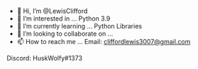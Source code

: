 - 👋 Hi, I’m @LewisClifford
- 👀 I’m interested in ... Python 3.9
- 🌱 I’m currently learning ... Python Libraries
- 💞️ I’m looking to collaborate on ...
- 📫 How to reach me ...
Email: cliffordlewis3007@gmail.com

Discord: HuskWolfy#1373
<!---
LewisClifford/LewisClifford is a ✨ special ✨ repository because its `README.md` (this file) appears on your GitHub profile.
You can click the Preview link to take a look at your changes.
--->
